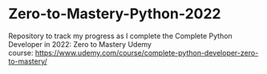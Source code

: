 # Zero-to-Mastery-Python-2022

Repository to track my progress as I complete the Complete Python Developer in 2022: Zero to Mastery Udemy course: https://www.udemy.com/course/complete-python-developer-zero-to-mastery/
